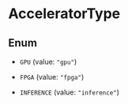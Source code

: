 

# AcceleratorType

## Enum


* `GPU` (value: `"gpu"`)

* `FPGA` (value: `"fpga"`)

* `INFERENCE` (value: `"inference"`)



